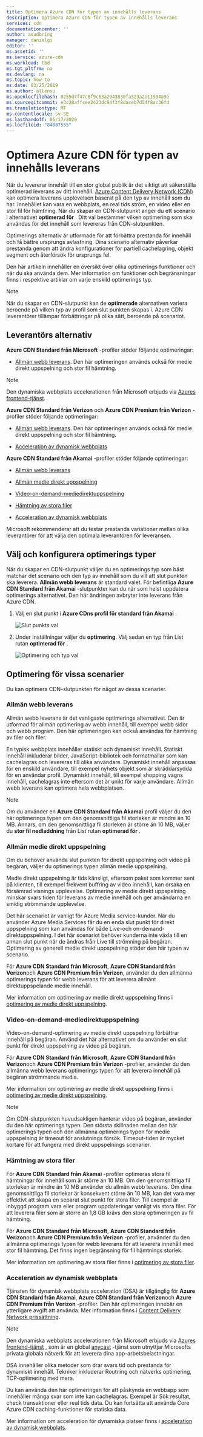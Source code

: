 ```yaml
---
title: Optimera Azure CDN för typen av innehålls leverans
description: Optimera Azure CDN för typen av innehålls leverans
services: cdn
documentationcenter: ''
author: asudbring
manager: danielgi
editor: ''
ms.assetid: ''
ms.service: azure-cdn
ms.workload: tbd
ms.tgt_pltfrm: na
ms.devlang: na
ms.topic: how-to
ms.date: 03/25/2019
ms.author: allensu
ms.openlocfilehash: 0255d7f47c8f9c63a2943830fa323a2e11994a9e
ms.sourcegitcommit: e3c28affcee2423dc94f3f8daceb7d54f8ac36fd
ms.translationtype: MT
ms.contentlocale: sv-SE
ms.lasthandoff: 06/17/2020
ms.locfileid: "84887555"
---
```

# <a name="optimize-azure-cdn-for-the-type-of-content-delivery"></a>Optimera Azure CDN för typen av innehålls leverans

När du levererar innehåll till en stor global publik är det viktigt att säkerställa optimerad leverans av ditt innehåll. [Azure Content Delivery Network (CDN)](cdn-overview.md) kan optimera leverans upplevelsen baserat på den typ av innehåll som du har. Innehållet kan vara en webbplats, en real tids ström, en video eller en stor fil för hämtning. När du skapar en CDN-slutpunkt anger du ett scenario i alternativet **optimerad för** . Ditt val bestämmer vilken optimering som ska användas för det innehåll som levereras från CDN-slutpunkten.

Optimerings alternativ är utformade för att förbättra prestanda för innehåll och få bättre ursprungs avlastning. Dina scenario alternativ påverkar prestanda genom att ändra konfigurationer för partiell cachelagring, objekt segment och återförsök för ursprungs fel. 

Den här artikeln innehåller en översikt över olika optimerings funktioner och när du ska använda dem. Mer information om funktioner och begränsningar finns i respektive artiklar om varje enskild optimerings typ.

> [!NOTE]
> När du skapar en CDN-slutpunkt kan de **optimerade** alternativen variera beroende på vilken typ av profil som slut punkten skapas i. Azure CDN leverantörer tillämpar förbättringar på olika sätt, beroende på scenariot. 

## <a name="provider-options"></a>Leverantörs alternativ

**Azure CDN Standard från Microsoft** -profiler stöder följande optimeringar:

* [Allmän webb leverans](#general-web-delivery). Den här optimeringen används också för medie direkt uppspelning och stor fil hämtning.

> [!NOTE]
> Den dynamiska webbplats accelerationen från Microsoft erbjuds via [Azures frontend-tjänst](https://docs.microsoft.com/azure/frontdoor/front-door-overview).

**Azure CDN Standard från Verizon** och **Azure CDN Premium från Verizon** -profiler stöder följande optimeringar:

* [Allmän webb leverans](#general-web-delivery). Den här optimeringen används också för medie direkt uppspelning och stor fil hämtning.

* [Acceleration av dynamisk webbplats](#dynamic-site-acceleration) 


**Azure CDN Standard från Akamai** -profiler stöder följande optimeringar:

* [Allmän webb leverans](#general-web-delivery) 

* [Allmän medie direkt uppspelning](#general-media-streaming)

* [Video-on-demand-mediedirektuppspelning](#video-on-demand-media-streaming)

* [Hämtning av stora filer](#large-file-download)

* [Acceleration av dynamisk webbplats](#dynamic-site-acceleration) 

Microsoft rekommenderar att du testar prestanda variationer mellan olika leverantörer för att välja den optimala leverantören för leveransen.

## <a name="select-and-configure-optimization-types"></a>Välj och konfigurera optimerings typer

När du skapar en CDN-slutpunkt väljer du en optimerings typ som bäst matchar det scenario och den typ av innehåll som du vill att slut punkten ska leverera. **Allmän webb leverans** är standard valet. För befintliga **Azure CDN Standard från Akamai** -slutpunkter kan du när som helst uppdatera optimerings alternativet. Den här ändringen avbryter inte leverans från Azure CDN. 

1. Välj en slut punkt i **Azure CDns profil för standard från Akamai** .

    ![Slut punkts val](./media/cdn-optimization-overview/01_Akamai.png)

2. Under Inställningar väljer du **optimering**. Välj sedan en typ från List rutan **optimerad för** .

    ![Optimering och typ val](./media/cdn-optimization-overview/02_Select.png)

## <a name="optimization-for-specific-scenarios"></a>Optimering för vissa scenarier

Du kan optimera CDN-slutpunkten för något av dessa scenarier. 

### <a name="general-web-delivery"></a>Allmän webb leverans

Allmän webb leverans är det vanligaste optimerings alternativet. Den är utformad för allmän optimering av webb innehåll, till exempel webb sidor och webb program. Den här optimeringen kan också användas för hämtning av filer och filer.

En typisk webbplats innehåller statiskt och dynamiskt innehåll. Statiskt innehåll inkluderar bilder, JavaScript-bibliotek och formatmallar som kan cachelagras och levereras till olika användare. Dynamiskt innehåll anpassas för en enskild användare, till exempel nyhets objekt som är skräddarsydda för en användar profil. Dynamiskt innehåll, till exempel shopping vagns innehåll, cachelagras inte eftersom det är unikt för varje användare. Allmän webb leverans kan optimera hela webbplatsen. 

> [!NOTE]
> Om du använder en **Azure CDN Standard från Akamai** profil väljer du den här optimerings typen om den genomsnittliga fil storleken är mindre än 10 MB. Annars, om den genomsnittliga fil storleken är större än 10 MB, väljer du **stor fil nedladdning** från List rutan **optimerad för** .

### <a name="general-media-streaming"></a>Allmän medie direkt uppspelning

Om du behöver använda slut punkten för direkt uppspelning och video på begäran, väljer du optimerings typen allmän medie uppspelning.

Medie direkt uppspelning är tids känsligt, eftersom paket som kommer sent på klienten, till exempel frekvent buffring av video innehåll, kan orsaka en försämrad visnings upplevelse. Optimering av medie direkt uppspelning minskar svars tiden för leverans av medie innehåll och ger användarna en smidig strömmande upplevelse. 

Det här scenariot är vanligt för Azure Media service-kunder. När du använder Azure Media Services får du en enda slut punkt för direkt uppspelning som kan användas för både Live-och on-demand-direktuppspelning. I det här scenariot behöver kunderna inte växla till en annan slut punkt när de ändras från Live till strömning på begäran. Optimering av generell medie direkt uppspelning stöder den här typen av scenario.

För **Azure CDN Standard från Microsoft**, **Azure CDN Standard från Verizon**och **Azure CDN Premium från Verizon**, använder du den allmänna optimerings typen för webb leverans för att leverera allmänt direktuppspelande medie innehåll.

Mer information om optimering av medie direkt uppspelning finns i [optimering av medie direkt uppspelning](cdn-media-streaming-optimization.md).

### <a name="video-on-demand-media-streaming"></a>Video-on-demand-mediedirektuppspelning

Video-on-demand-optimering av medie direkt uppspelning förbättrar innehåll på begäran. Använd det här alternativet om du använder en slut punkt för direkt uppspelning av video på begäran.

För **Azure CDN Standard från Microsoft**, **Azure CDN Standard från Verizon**och **Azure CDN Premium från Verizon** -profiler, använder du den allmänna webb leverans optimerings typen för att leverera innehåll på begäran strömmande media.

Mer information om optimering av medie direkt uppspelning finns i [optimering av medie direkt uppspelning](cdn-media-streaming-optimization.md).

> [!NOTE]
> Om CDN-slutpunkten huvudsakligen hanterar video på begäran, använder du den här optimerings typen. Den största skillnaden mellan den här optimerings typen och den allmänna optimerings typen för medie uppspelning är timeout för anslutnings försök. Timeout-tiden är mycket kortare för att fungera med direkt uppspelnings scenarier.
>

### <a name="large-file-download"></a>Hämtning av stora filer

För **Azure CDN Standard från Akamai** -profiler optimeras stora fil hämtningar för innehåll som är större än 10 MB. Om den genomsnittliga fil storleken är mindre än 10 MB använder du allmän webb leverans. Om dina genomsnittliga fil storlekar är konsekvent större än 10 MB, kan det vara mer effektivt att skapa en separat slut punkt för stora filer. Till exempel är inbyggd program vara eller program uppdateringar vanligt vis stora filer. För att leverera filer som är större än 1,8 GB krävs den stora optimeringen av fil hämtning.

För **Azure CDN Standard från Microsoft**, **Azure CDN Standard från Verizon**och **Azure CDN Premium från Verizon** -profiler, använder du den allmänna optimerings typen för webb leverans för att leverera innehåll med stor fil hämtning. Det finns ingen begränsning för fil hämtnings storlek.

Mer information om optimering av stora filer finns i [optimering av stora filer](cdn-large-file-optimization.md).

### <a name="dynamic-site-acceleration"></a>Acceleration av dynamisk webbplats

 Tjänsten för dynamisk webbplats acceleration (DSA) är tillgänglig för **Azure CDN Standard från Akamai**, **Azure CDN Standard från Verizon**och **Azure CDN Premium från Verizon** -profiler. Den här optimeringen innebär en ytterligare avgift att använda. Mer information finns i [Content Delivery Network prissättning](https://azure.microsoft.com/pricing/details/cdn/).

> [!NOTE]
> Den dynamiska webbplats accelerationen från Microsoft erbjuds via [Azures frontend-tjänst](https://docs.microsoft.com/azure/frontdoor/front-door-overview) , som är en global [anycast](https://en.wikipedia.org/wiki/Anycast) -tjänst som utnyttjar Microsofts privata globala nätverk för att leverera dina app-arbetsbelastningar.

DSA innehåller olika metoder som drar svars tid och prestanda för dynamiskt innehåll. Tekniker inkluderar Routning och nätverks optimering, TCP-optimering med mera. 

Du kan använda den här optimeringen för att påskynda en webbapp som innehåller många svar som inte kan cachelagras. Exempel är Sök resultat, check transaktioner eller real tids data. Du kan fortsätta att använda Core Azure CDN caching-funktioner för statiska data. 

Mer information om acceleration för dynamiska platser finns i [acceleration av dynamisk webbplats](cdn-dynamic-site-acceleration.md).



